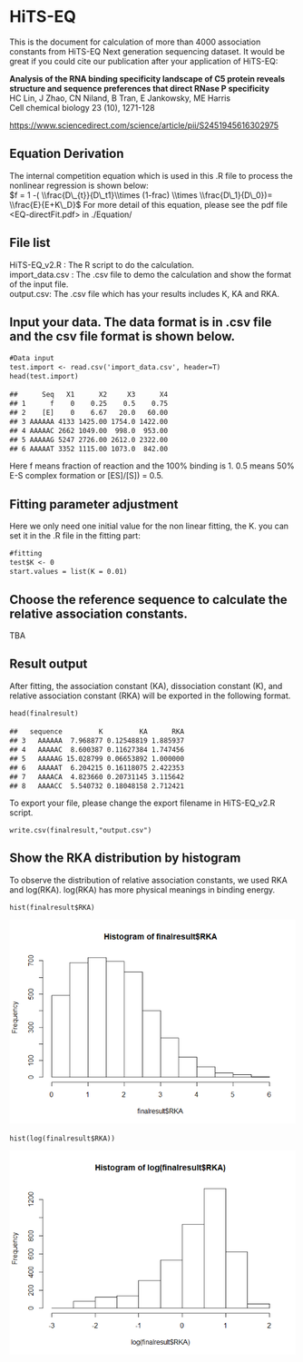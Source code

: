 HiTS-EQ
=======

This is the document for calculation of more than 4000 association
constants from HiTS-EQ Next generation sequencing dataset. It would be
great if you could cite our publication after your application of
HiTS-EQ:

**Analysis of the RNA binding specificity landscape of C5 protein
reveals structure and sequence preferences that direct RNase P
specificity**  
HC Lin, J Zhao, CN Niland, B Tran, E Jankowsky, ME Harris  
Cell chemical biology 23 (10), 1271-128

<https://www.sciencedirect.com/science/article/pii/S2451945616302975>

Equation Derivation
-------------------

The internal competition equation which is used in this .R file to
process the nonlinear regression is shown below:  
$f = 1 -( \\frac{D\_{t}}{D\_t1}\\times (1-frac) \\times \\frac{D\_1}{D\_0})= \\frac{E}{E+K\_D}$
For more detail of this equation, please see the pdf file
&lt;EQ-directFit.pdf&gt; in ./Equation/

File list
---------

HiTS-EQ\_v2.R : The R script to do the calculation.  
import\_data.csv : The .csv file to demo the calculation and show the
format of the input file.  
output.csv: The .csv file which has your results includes K, KA and RKA.

Input your data. The data format is in .csv file and the csv file format is shown below.
----------------------------------------------------------------------------------------

    #Data input
    test.import <- read.csv('import_data.csv', header=T)
    head(test.import)

    ##      Seq   X1      X2     X3      X4
    ## 1      f    0    0.25    0.5    0.75
    ## 2    [E]    0    6.67   20.0   60.00
    ## 3 AAAAAA 4133 1425.00 1754.0 1422.00
    ## 4 AAAAAC 2662 1049.00  998.0  953.00
    ## 5 AAAAAG 5247 2726.00 2612.0 2322.00
    ## 6 AAAAAT 3352 1115.00 1073.0  842.00

Here f means fraction of reaction and the 100% binding is 1. 0.5 means
50% E-S complex formation or \[ES\]/\[S\]) = 0.5.

Fitting parameter adjustment
----------------------------

Here we only need one initial value for the non linear fitting, the K.
you can set it in the .R file in the fitting part:

    #fitting
    test$K <- 0
    start.values = list(K = 0.01)

Choose the reference sequence to calculate the relative association constants.
------------------------------------------------------------------------------

TBA

Result output
-------------

After fitting, the association constant (KA), dissociation constant (K),
and relative association constant (RKA) will be exported in the
following format.

    head(finalresult)

    ##   sequence         K         KA      RKA
    ## 3   AAAAAA  7.968877 0.12548819 1.885937
    ## 4   AAAAAC  8.600387 0.11627384 1.747456
    ## 5   AAAAAG 15.028799 0.06653892 1.000000
    ## 6   AAAAAT  6.204215 0.16118075 2.422353
    ## 7   AAAACA  4.823660 0.20731145 3.115642
    ## 8   AAAACC  5.540732 0.18048158 2.712421

To export your file, please change the export filename in HiTS-EQ\_v2.R
script.

    write.csv(finalresult,"output.csv")

Show the RKA distribution by histogram
--------------------------------------

To observe the distribution of relative association constants, we used
RKA and log(RKA). log(RKA) has more physical meanings in binding energy.

    hist(finalresult$RKA)

![](README_files/figure-markdown_strict/unnamed-chunk-7-1.png)

    hist(log(finalresult$RKA))

![](README_files/figure-markdown_strict/unnamed-chunk-8-1.png)
